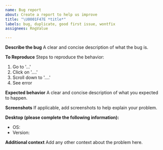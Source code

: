 ```yaml
---
name: Bug report
about: Create a report to help us improve
title: "\U0001F47E *title*"
labels: bug, duplicate, good first issue, wontfix
assignees: RngValue

---
```


**Describe the bug**
A clear and concise description of what the bug is.

**To Reproduce**
Steps to reproduce the behavior:
1. Go to '...'
2. Click on '....'
3. Scroll down to '....'
4. See error

**Expected behavior**
A clear and concise description of what you expected to happen.

**Screenshots**
If applicable, add screenshots to help explain your problem.

**Desktop (please complete the following information):**
 - OS:
 - Version:

**Additional context**
Add any other context about the problem here.
